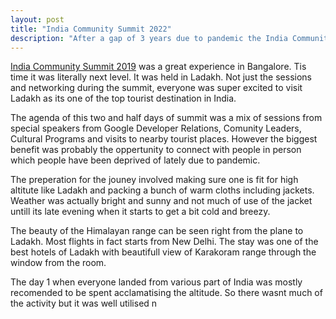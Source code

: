 ```yaml
---
layout: post
title: "India Community Summit 2022"
description: "After a gap of 3 years due to pandemic the India Community Summit was organized by Google Developers at Ladakh. GDG Organizers, Developer Experts and Student Club Leads across India were part of it"
---
```

[India Community Summit 2019](https://www.youtube.com/watch?v=OApF3wqgTEI) was a great experience in Bangalore. Tis time it was literally next level. It was held in Ladakh. Not just the sessions and networking during the summit, everyone was super excited to visit Ladakh as its one of the top tourist destination in India.

The agenda of this two and half days of summit was a mix of sessions from special speakers from Google Developer Relations, Comunity Leaders, Cultural Programs and visits to nearby tourist places. However the biggest benefit was probably the oppertunity to connect with people in person which people have been deprived of lately due to pandemic.

The preperation for the jouney involved making sure one is fit for high altitute like Ladakh and packing a bunch of warm cloths including jackets. Weather was actually bright and sunny and not much of use of the jacket untill its late evening when it starts to get a bit cold and breezy.

The beauty of the Himalayan range can be seen right from the plane to Ladakh. Most flights in fact starts from New Delhi. The stay was one of the best hotels of Ladakh with beautifull view of Karakoram range through the window from the room.

The day 1 when everyone landed from various part of India was mostly recomended to be spent acclamatising the altitude. So there wasnt much of the activity but it was well utilised n

<!--stackedit_data:
eyJoaXN0b3J5IjpbLTE2NzQ0OTIwODZdfQ==
-->
